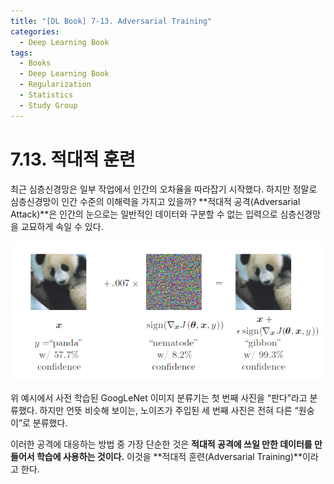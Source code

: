 ```yaml
---
title: "[DL Book] 7-13. Adversarial Training"
categories:
  - Deep Learning Book
tags:
  - Books
  - Deep Learning Book
  - Regularization
  - Statistics
  - Study Group
---
```


# 7.13. 적대적 훈련

최근 심층신경망은 일부 작업에서 인간의 오차율을 따라잡기 시작했다. 하지만 정말로 심층신경망이 인간 수준의 이해력을 가지고 있을까? **적대적 공격(Adversarial Attack)**은 인간의 눈으로는 일반적인 데이터와 구분할 수 없는 입력으로 심층신경망을 교묘하게 속일 수 있다. 

![위 예시에서 사전 학습된 GoogLeNet 이미지 분류기는 첫 번째 사진을 “판다”라고 분류했다. 하지만 언뜻 비슷해 보이는, 노이즈가 주입된 세 번째 사진은 전혀 다른 “원숭이”로 분류했다.](/assets/images/7-13a.png)

위 예시에서 사전 학습된 GoogLeNet 이미지 분류기는 첫 번째 사진을 “판다”라고 분류했다. 하지만 언뜻 비슷해 보이는, 노이즈가 주입된 세 번째 사진은 전혀 다른 “원숭이”로 분류했다.

이러한 공격에 대응하는 방법 중 가장 단순한 것은 **적대적 공격에 쓰일 만한 데이터를 만들어서 학습에 사용하는 것이다.** 이것을 **적대적 훈련(Adversarial Training)**이라고 한다.